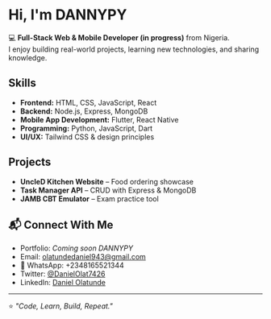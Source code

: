# Hi, I'm DANNYPY 

💻 **Full-Stack Web & Mobile Developer (in progress)** from Nigeria.  
I enjoy building real-world projects, learning new technologies, and sharing knowledge.  

## Skills
- **Frontend:** HTML, CSS, JavaScript, React  
- **Backend:** Node.js, Express, MongoDB  
- **Mobile App Development:** Flutter, React Native  
- **Programming:** Python, JavaScript, Dart  
- **UI/UX:** Tailwind CSS & design principles  



## Projects
- **UncleD Kitchen Website** – Food ordering showcase  
- **Task Manager API** – CRUD with Express & MongoDB
-  **JAMB CBT Emulator** – Exam practice tool  

## 📬 Connect With Me
-  Portfolio: *Coming soon DANNYPY*  
-  Email: olatundedaniel943@gmail.com  
- 💬 WhatsApp: +2348165521344  
-  Twitter: [@DanielOlat7426](https://x.com/DanielOlat7426)  
- LinkedIn: [Daniel Olatunde](https://www.linkedin.com/in/daniel-olatunde-64aa59306/)  

---

⭐ *"Code, Learn, Build, Repeat."*  
